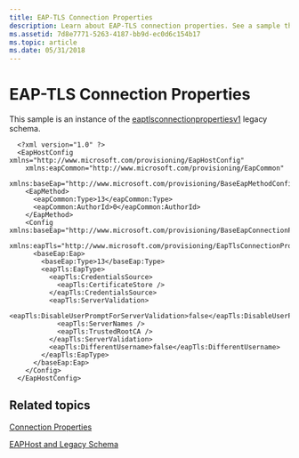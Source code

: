 ```yaml
---
title: EAP-TLS Connection Properties
description: Learn about EAP-TLS connection properties. See a sample that's an instance of the eaptlsconnectionpropertiesv1 legacy schema.
ms.assetid: 7d8e7771-5263-4187-bb9d-ec0d6c154b17
ms.topic: article
ms.date: 05/31/2018
---
```


# EAP-TLS Connection Properties

This sample is an instance of the [eaptlsconnectionpropertiesv1](eaptlsconnectionpropertiesv1schema-schema.md) legacy schema.

``` syntax
  <?xml version="1.0" ?>
  <EapHostConfig xmlns="http://www.microsoft.com/provisioning/EapHostConfig" 
    xmlns:eapCommon="http://www.microsoft.com/provisioning/EapCommon" 
    xmlns:baseEap="http://www.microsoft.com/provisioning/BaseEapMethodConfig">
    <EapMethod>
      <eapCommon:Type>13</eapCommon:Type> 
      <eapCommon:AuthorId>0</eapCommon:AuthorId> 
    </EapMethod>
    <Config xmlns:baseEap="http://www.microsoft.com/provisioning/BaseEapConnectionPropertiesV1" 
      xmlns:eapTls="http://www.microsoft.com/provisioning/EapTlsConnectionPropertiesV1">
      <baseEap:Eap>
        <baseEap:Type>13</baseEap:Type> 
        <eapTls:EapType>
          <eapTls:CredentialsSource>
            <eapTls:CertificateStore />
          </eapTls:CredentialsSource>
          <eapTls:ServerValidation>
            <eapTls:DisableUserPromptForServerValidation>false</eapTls:DisableUserPromptForServerValidation>
            <eapTls:ServerNames /> 
            <eapTls:TrustedRootCA /> 
          </eapTls:ServerValidation>
          <eapTls:DifferentUsername>false</eapTls:DifferentUsername> 
        </eapTls:EapType>
      </baseEap:Eap>
    </Config>
  </EapHostConfig>
```

## Related topics

<dl> <dt>

[Connection Properties](connection-profiles.md)
</dt> <dt>

[EAPHost and Legacy Schema](eaphost-schemas.md)
</dt> </dl>

 

 




